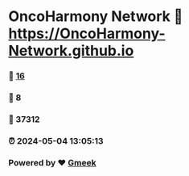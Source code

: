 # OncoHarmony Network :link: https://OncoHarmony-Network.github.io 
### :page_facing_up: [16](https://OncoHarmony-Network.github.io/tag.html) 
### :speech_balloon: 8 
### :hibiscus: 37312 
### :alarm_clock: 2024-05-04 13:05:13 
### Powered by :heart: [Gmeek](https://github.com/Meekdai/Gmeek)
